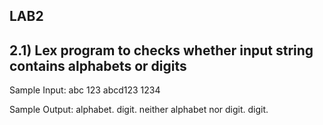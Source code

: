##  LAB2

## 2.1)  Lex program to checks whether input string contains alphabets or digits

  Sample Input:
       abc
       123
       abcd123
       1234

 Sample Output:
      alphabet.
      digit.
      neither alphabet nor digit.
      digit.
